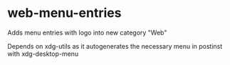 # web-menu-entries
Adds menu entries with logo into new category "Web"

Depends on xdg-utils as it autogenerates the necessary menu in postinst with 
xdg-desktop-menu
